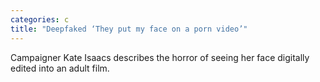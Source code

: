 ```yaml
---
categories: c
title: "Deepfaked ‘They put my face on a porn video’"
---
```

Campaigner Kate Isaacs describes the horror of seeing her face digitally edited into an adult film.
